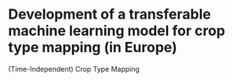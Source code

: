 # Development of a transferable machine learning model for crop type mapping (in Europe)

(Time-Independent) Crop Type Mapping












